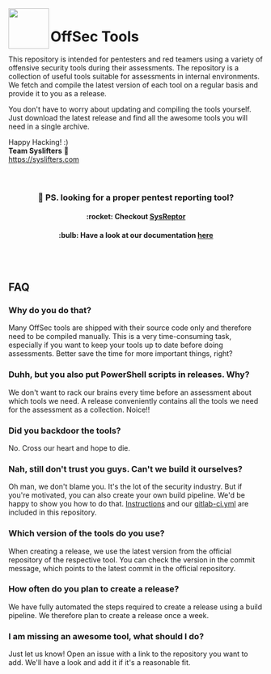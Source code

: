 <img align="left" width="80px" height="80px" src="https://user-images.githubusercontent.com/7896159/220596940-eaccedd8-979d-46eb-a014-e4082d7bf725.png">

# OffSec Tools
This repository is intended for pentesters and red teamers using a variety of offensive security tools during their assessments. The repository is a collection of useful tools suitable for assessments in internal environments. We fetch and compile the latest version of each tool on a regular basis and provide it to you as a release.

You don't have to worry about updating and compiling the tools yourself. Just download the latest release and find all the awesome tools you will need in a single archive.

Happy Hacking! :)  
<b>Team Syslifters</b> 🦖  
<a href="https://syslifters.com">https://syslifters.com</a>
<br>
<br>
<br>
<h3 align="center">🔎 PS. looking for a proper pentest reporting tool?</h3>
<h4 align="center">:rocket: Checkout <a class="md-button" href="https://docs.sysreptor.com">SysReptor</a></h4>
<h4 align="center">:bulb: Have a look at our documentation <a class="md-button" href="https://docs.sysreptor.com/">here</a></h4>
<br/>
<br>

## FAQ
### Why do you do that?
Many OffSec tools are shipped with their source code only and therefore need to be compiled manually. This is a very time-consuming task, especially if you want to keep your tools up to date before doing assessments. Better save the time for more important things, right?

### Duhh, but you also put PowerShell scripts in releases. Why?
We don't want to rack our brains every time before an assessment about which tools we need. A release conveniently contains all the tools we need for the assessment as a collection. Noice!!

### Did you backdoor the tools?
No. Cross our heart and hope to die.

### Nah, still don't trust you guys. Can't we build it ourselves?
Oh man, we don't blame you. It's the lot of the security industry. But if you're motivated, you can also create your own build pipeline. We'd be happy to show you how to do that. [Instructions](HOWTO.md)
 and our [gitlab-ci.yml](gitlab-ci.yml) are included in this repository.

### Which version of the tools do you use?
When creating a release, we use the latest version from the official repository of the respective tool. You can check the version in the commit message, which points to the latest commit in the official repository.

### How often do you plan to create a release?
We have fully automated the steps required to create a release using a build pipeline. We therefore plan to create a release once a week.

### I am missing an awesome tool, what should I do?
Just let us know! Open an issue with a link to the repository you want to add. We'll have a look and add it if it's a reasonable fit.
